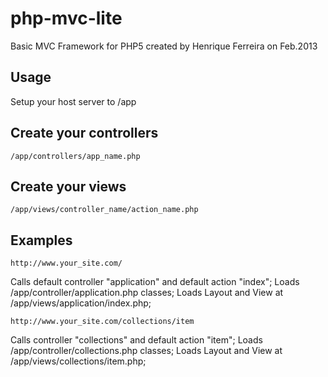 # php-mvc-lite

Basic MVC Framework for PHP5 created by Henrique Ferreira on Feb.2013

## Usage

Setup your host server to /app

## Create your controllers

	/app/controllers/app_name.php

## Create your views

	/app/views/controller_name/action_name.php

## Examples

	http://www.your_site.com/ 

Calls default controller "application" and default action "index";
Loads /app/controller/application.php classes;
Loads Layout and View at /app/views/application/index.php;

	http://www.your_site.com/collections/item

Calls controller "collections" and default action "item";
Loads /app/controller/collections.php classes;
Loads Layout and View at /app/views/collections/item.php;
